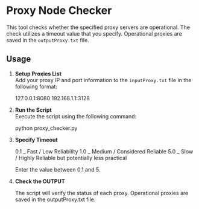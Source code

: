 # Proxy Node Checker

This tool checks whether the specified proxy servers are operational. The check utilizes a timeout value that you specify. Operational proxies are saved in the `outputProxy.txt` file.

## Usage

1. **Setup Proxies List**  
   Add your proxy IP and port information to the `inputProxy.txt` file in the following format:

    127.0.0.1:8080
    192.168.1.1:3128


2. **Run the Script**  
Execute the script using the following command:

    python proxy_checker.py

3. **Specify Timeout**  

    0.1 _ Fast / Low Reliability
    1.0 _ Medium / Considered Reliable
    5.0 _ Slow / Highly Reliable but potentially less practical

    Enter the value between 0.1 and 5.

4. **Check the OUTPUT** 

    The script will verify the status of each proxy. Operational proxies are saved in the outputProxy.txt file.

